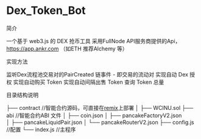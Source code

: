 # Dex_Token_Bot

简介

一个基于 web3.js 的 DEX 抢币工具
采用FullNode API服务商提供的Api，https://app.ankr.com （如ETH 推荐Alchemy 等）


实现方法

监听Dex流程池交易对的PairCreated 链事件 - 即交易的流动对
实现自动 Dex 授权
实现自动购买 Token
实现自动间隔出售 Token
查询 Token 总量


目录结构说明

├── contract                        //智能合约源码，可直接在[remix](https://remix.ethereum.org/)上部署
│   ├── WCINU.sol
├── abi                             //智能合约ABI 文件
│   ├── coin.json
│   ├── pancakeFactoryV2.json      
│   ├── pancakeLiquidPair.json
│   └── pancakeRouterV2.json
├── config.js                      //配置
└── index.js                       //主程序
